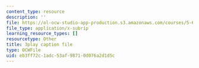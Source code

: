 ```yaml
---
content_type: resource
description: ''
file: https://ol-ocw-studio-app-production.s3.amazonaws.com/courses/5-61-physical-chemistry-fall-2017/eb3ff72c1adc53af98710d076a2d1d5c_Z0ALwCckM24.vtt
file_type: application/x-subrip
learning_resource_types: []
resourcetype: Other
title: 3play caption file
type: OCWFile
uid: eb3ff72c-1adc-53af-9871-0d076a2d1d5c
---
```


